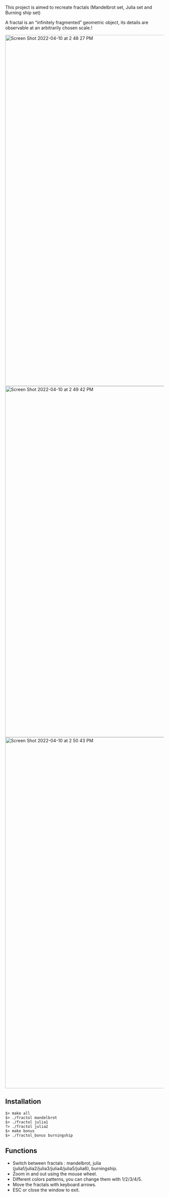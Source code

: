 This project is aimed to recreate fractals (Mandelbrot set, Julia set and Burning ship set)

A fractal is an “infinitely fragmented” geometric object, its details are observable at an arbitrarily chosen scale.!

<img width="1112" alt="Screen Shot 2022-04-10 at 2 48 27 PM" src="https://user-images.githubusercontent.com/71272647/162625303-8b152501-049f-4159-89cb-68fcc3f1ece2.png">

<img width="1112" alt="Screen Shot 2022-04-10 at 2 49 42 PM" src="https://user-images.githubusercontent.com/71272647/162625309-499e4cab-3a6c-4f12-a704-cd0a44a98116.png">

<img width="1112" alt="Screen Shot 2022-04-10 at 2 50 43 PM" src="https://user-images.githubusercontent.com/71272647/162625315-4681d7a4-23d3-40d2-a031-2eb92a17c84a.png">

## Installation
```
$> make all
$> ./fractol mandelbrot
$> ./fractol julia1
?> ./fractol julia2
$> make bonus
$> ./fractol_bonus burningship
```

## Functions
* Switch between fractals : mandelbrot, julia (julia1/julia2/julia3/julia4/julia5/julia6), burningship.
* Zoom in and out using the mouse wheel.
* Different colors patterns, you can change them with 1/2/3/4/5.
* Move the fractals with keyboard arrows.
* ESC or close the window to exit.
